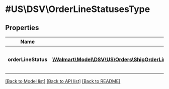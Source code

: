 # #US\DSV\OrderLineStatusesType

## Properties

Name | Type | Description | Notes
------------ | ------------- | ------------- | -------------
**orderLineStatus** | [**\Walmart\Model\DSV\US\Orders\ShipOrderLines200ResponseOrderLinesOrderLineInnerOrderLineStatusesOrderLineStatusInner[]**](ShipOrderLines200ResponseOrderLinesOrderLineInnerOrderLineStatusesOrderLineStatusInner.md) | Details about the Order Line status | [optional]


[[Back to Model list]](../) [[Back to API list]](../../Api/US/DSV) [[Back to README]](../../README.md)
